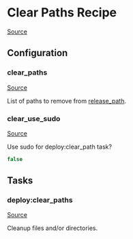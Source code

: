 <!-- DO NOT EDIT THIS FILE! -->
<!-- Instead edit recipe/deploy/clear_paths.php -->
<!-- Then run bin/docgen -->

# Clear Paths Recipe

[Source](/recipe/deploy/clear_paths.php)


## Configuration
### clear_paths
[Source](https://github.com/deployphp/deployer/blob/master/recipe/deploy/clear_paths.php#L5)

List of paths to remove from [release_path](/docs/recipe/deploy/release.md#release_path).



### clear_use_sudo
[Source](https://github.com/deployphp/deployer/blob/master/recipe/deploy/clear_paths.php#L8)

Use sudo for deploy:clear_path task?

```php title="Default value"
false
```



## Tasks

### deploy:clear_paths
[Source](https://github.com/deployphp/deployer/blob/master/recipe/deploy/clear_paths.php#L11)

Cleanup files and/or directories.




